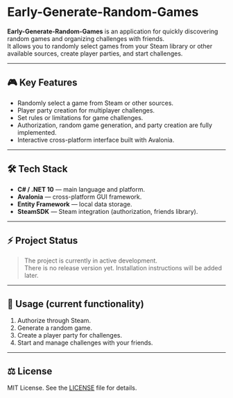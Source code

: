 # Early-Generate-Random-Games

**Early-Generate-Random-Games** is an application for quickly discovering random games and organizing challenges with friends.  
It allows you to randomly select games from your Steam library or other available sources, create player parties, and start challenges.

---

## 🎮 Key Features

- Randomly select a game from Steam or other sources.  
- Player party creation for multiplayer challenges.  
- Set rules or limitations for game challenges.  
- Authorization, random game generation, and party creation are fully implemented.  
- Interactive cross-platform interface built with Avalonia.

---

## 🛠 Tech Stack

- **C# / .NET 10** — main language and platform.  
- **Avalonia** — cross-platform GUI framework.  
- **Entity Framework** — local data storage.  
- **SteamSDK** — Steam integration (authorization, friends library).

---

## ⚡ Project Status

> The project is currently in active development.  
> There is no release version yet. Installation instructions will be added later.

---

## 🧩 Usage (current functionality)

1. Authorize through Steam.  
2. Generate a random game.  
3. Create a player party for challenges.  
4. Start and manage challenges with your friends.

---

## ⚖ License

MIT License. See the [LICENSE](LICENSE) file for details.
